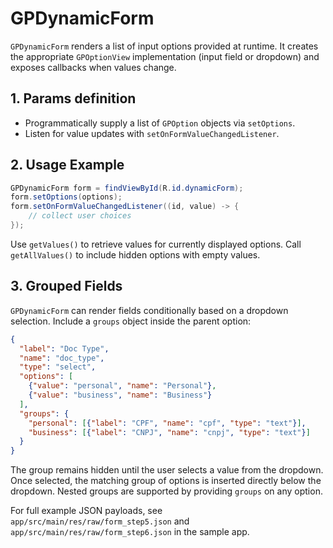 # GPDynamicForm

`GPDynamicForm` renders a list of input options provided at runtime. It creates the appropriate `GPOptionView` implementation (input field or dropdown) and exposes callbacks when values change.

## 1. Params definition
- Programmatically supply a list of `GPOption` objects via `setOptions`.
- Listen for value updates with `setOnFormValueChangedListener`.

## 2. Usage Example
```java
GPDynamicForm form = findViewById(R.id.dynamicForm);
form.setOptions(options);
form.setOnFormValueChangedListener((id, value) -> {
    // collect user choices
});
```

Use `getValues()` to retrieve values for currently displayed options.
Call `getAllValues()` to include hidden options with empty values.

## 3. Grouped Fields

`GPDynamicForm` can render fields conditionally based on a dropdown selection.
Include a `groups` object inside the parent option:

```json
{
  "label": "Doc Type",
  "name": "doc_type",
  "type": "select",
  "options": [
    {"value": "personal", "name": "Personal"},
    {"value": "business", "name": "Business"}
  ],
  "groups": {
    "personal": [{"label": "CPF", "name": "cpf", "type": "text"}],
    "business": [{"label": "CNPJ", "name": "cnpj", "type": "text"}]
  }
}
```

The group remains hidden until the user selects a value from the dropdown.
Once selected, the matching group of options is inserted directly below the dropdown.
Nested groups are supported by providing `groups` on any option.

For full example JSON payloads, see `app/src/main/res/raw/form_step5.json` and `app/src/main/res/raw/form_step6.json` in the sample app.
